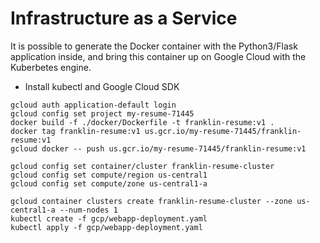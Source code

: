 # Infrastructure as a Service

It is possible to generate the Docker container with the Python3/Flask
application inside, and bring this container up on Google Cloud with
the Kuberbetes engine.

- Install kubectl and Google Cloud SDK

```fish
gcloud auth application-default login
gcloud config set project my-resume-71445
docker build -f ./docker/Dockerfile -t franklin-resume:v1 .
docker tag franklin-resume:v1 us.gcr.io/my-resume-71445/franklin-resume:v1
gcloud docker -- push us.gcr.io/my-resume-71445/franklin-resume:v1

gcloud config set container/cluster franklin-resume-cluster
gcloud config set compute/region us-central1
gcloud config set compute/zone us-central1-a

gcloud container clusters create franklin-resume-cluster --zone us-central1-a --num-nodes 1
kubectl create -f gcp/webapp-deployment.yaml
kubectl apply -f gcp/webapp-deployment.yaml
```
